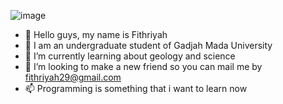 ![image](https://user-images.githubusercontent.com/111743006/188780989-e7965c1c-819a-4a4d-b9bc-60be6a0a1809.png)
- 👋 Hello guys, my name is Fithriyah
- 👀 I am an undergraduate student of Gadjah Mada University
- 🌱 I’m currently learning about geology and science
- 💞️ I’m looking to make a new friend so you can mail me by fithriyah29@gmail.com
- 📫 Programming is something that i want to learn now
